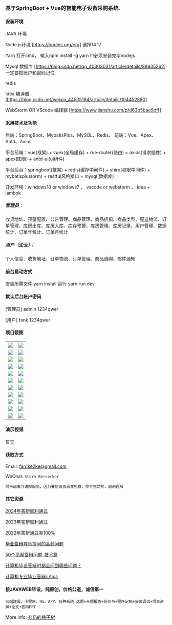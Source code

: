 ### 基于SpringBoot + Vue的智能电子设备采购系统.

#### 安装环境

JAVA 环境 

Node.js环境 [https://nodejs.org/en/] 选择14.17

Yarn 打开cmd， 输入npm install -g yarn !!!必须安装完毕nodejs

Mysql 数据库 [https://blog.csdn.net/qq_40303031/article/details/88935262] 一定要把账户和密码记住

redis

Idea 编译器 [https://blog.csdn.net/weixin_44505194/article/details/104452880]

WebStorm OR VScode 编译器 [https://www.jianshu.com/p/d63b5bae9dff]

#### 采用技术及功能

后端：SpringBoot、MybatisPlus、MySQL、Redis、
前端：Vue、Apex、Antd、Axios

平台前端：vue(框架) + vuex(全局缓存) + rue-router(路由) + axios(请求插件) + apex(图表)  + antd-ui(ui组件)

平台后台：springboot(框架) + redis(缓存中间件) + shiro(权限中间件) + mybatisplus(orm) + restful风格接口 + mysql(数据库)

开发环境：windows10 or windows7 ， vscode or webstorm ， idea + lambok

##### 管理员：
收货地址、预警配置、公告管理、商品管理、商品折扣、商品类型、配送物流、订单管理、库房出库、库房入库、库存预警、库房管理、库房记录、用户管理、数据统计、订单年统计、订单月统计

##### 用户（企业）：
个人信息、收货地址、订单物流、订单管理、商品选购、邮件通知


#### 前台启动方式
安装所需文件 yarn install 
运行 yarn run dev

#### 默认后台账户密码
[管理员]
admin
1234qwer

[用户]
fank
1234qwer
#### 项目截图

|  |  |
|---------------------|---------------------|
| ![](https://fank-bucket-oss.oss-cn-beijing.aliyuncs.com/img/1732112168232.png) | ![](https://fank-bucket-oss.oss-cn-beijing.aliyuncs.com/img/1732112353127.png) |
| ![](https://fank-bucket-oss.oss-cn-beijing.aliyuncs.com/img/1732112151518.png) | ![](https://fank-bucket-oss.oss-cn-beijing.aliyuncs.com/img/1732112342520.png) |
| ![](https://fank-bucket-oss.oss-cn-beijing.aliyuncs.com/img/1732112143292.png) | ![](https://fank-bucket-oss.oss-cn-beijing.aliyuncs.com/img/1732112330104.png) |
| ![](https://fank-bucket-oss.oss-cn-beijing.aliyuncs.com/img/1732112105797.png) | ![](https://fank-bucket-oss.oss-cn-beijing.aliyuncs.com/img/1732112304603.png) |
| ![](https://fank-bucket-oss.oss-cn-beijing.aliyuncs.com/img/1732112454318.png) | ![](https://fank-bucket-oss.oss-cn-beijing.aliyuncs.com/img/1732112277711.png) |
| ![](https://fank-bucket-oss.oss-cn-beijing.aliyuncs.com/img/1732112437646.png) | ![](https://fank-bucket-oss.oss-cn-beijing.aliyuncs.com/img/1732112264617.png) |
| ![](https://fank-bucket-oss.oss-cn-beijing.aliyuncs.com/img/1732112405993.png) | ![](https://fank-bucket-oss.oss-cn-beijing.aliyuncs.com/img/1732112250564.png) |
| ![](https://fank-bucket-oss.oss-cn-beijing.aliyuncs.com/img/1732112395506.png) | ![](https://fank-bucket-oss.oss-cn-beijing.aliyuncs.com/img/1732112224493.png) |
| ![](https://fank-bucket-oss.oss-cn-beijing.aliyuncs.com/img/1732112374782.png) | ![](https://fank-bucket-oss.oss-cn-beijing.aliyuncs.com/img/1732112214986.png) |
| ![](https://fank-bucket-oss.oss-cn-beijing.aliyuncs.com/img/1732112367271.png) | ![](https://fank-bucket-oss.oss-cn-beijing.aliyuncs.com/img/1732112189532.png) |
| ![](https://fank-bucket-oss.oss-cn-beijing.aliyuncs.com/img/1732112359210.png) | ![](https://fank-bucket-oss.oss-cn-beijing.aliyuncs.com/img/1732112179138.png) |


#### 演示视频

暂无

#### 获取方式

Email: fan1ke2ke@gmail.com

WeChat: `Storm_Berserker`

`附带部署与讲解服务，因为要恰饭资源非免费，伸手党勿扰，谢谢理解`

#### 其它资源

[2024年答辩顺利通过](https://berserker287.github.io/2024/06/06/2024%E5%B9%B4%E7%AD%94%E8%BE%A9%E9%A1%BA%E5%88%A9%E9%80%9A%E8%BF%87/)

[2023年答辩顺利通过](https://berserker287.github.io/2023/06/14/2023%E5%B9%B4%E7%AD%94%E8%BE%A9%E9%A1%BA%E5%88%A9%E9%80%9A%E8%BF%87/)

[2022年答辩通过率100%](https://berserker287.github.io/2022/05/25/%E9%A1%B9%E7%9B%AE%E4%BA%A4%E6%98%93%E8%AE%B0%E5%BD%95/)

[毕业答辩导师提问的高频问题](https://berserker287.github.io/2023/06/13/%E6%AF%95%E4%B8%9A%E7%AD%94%E8%BE%A9%E5%AF%BC%E5%B8%88%E6%8F%90%E9%97%AE%E7%9A%84%E9%AB%98%E9%A2%91%E9%97%AE%E9%A2%98/)

[50个高频答辩问题-技术篇](https://berserker287.github.io/2023/06/13/50%E4%B8%AA%E9%AB%98%E9%A2%91%E7%AD%94%E8%BE%A9%E9%97%AE%E9%A2%98-%E6%8A%80%E6%9C%AF%E7%AF%87/)

[计算机毕设答辩时都会问到哪些问题？](https://www.zhihu.com/question/31020988)

[计算机专业毕业答辩小tips](https://zhuanlan.zhihu.com/p/145911029)

#### 接JAVAWEB毕设，纯原创，价格公道，诚信第一

`网站建设、小程序、H5、APP、各种系统 选题+开题报告+任务书+程序定制+安装调试+项目讲解+论文+答辩PPT`

More info: [悲伤的橘子树](https://berserker287.github.io/)
